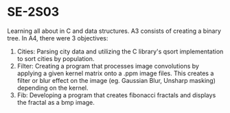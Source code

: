 # SE-2S03
Learning all about in C and data structures. A3 consists of creating a binary tree. In A4, there were 3 objectives: 
1) Cities: Parsing city data and utilizing the C library's qsort implementation to sort cities by population.
2) Filter: Creating a program that processes image convolutions by applying a given kernel matrix onto a .ppm image files. This creates a filter or blur effect on the image (eg. Gaussian Blur, Unsharp masking) depending on the kernel. 
3) Fib: Developing a program that creates fibonacci fractals and displays the fractal as a bmp image.
